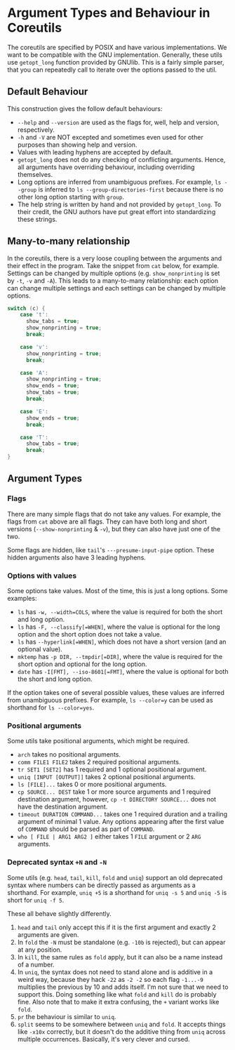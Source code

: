 # Argument Types and Behaviour in Coreutils

The coreutils are specified by POSIX and have various implementations. We want
to be compatible with the GNU implementation. Generally, these utils use
`getopt_long` function provided by GNUlib. This is a fairly simple parser, that
you can repeatedly call to iterate over the options passed to the util.

## Default Behaviour

This construction gives the follow default behaviours:

- `--help` and `--version` are used as the flags for, well, help and version,
  respectively.
- `-h` and `-V` are NOT excepted and sometimes even used for other purposes than
  showing help and version.
- Values with leading hyphens are accepted by default.
- `getopt_long` does not do any checking of conflicting arguments. Hence, all
  arguments have overriding behaviour, including overriding themselves.
- Long options are inferred from unambiguous prefixes. For example, `ls --group`
  is inferred to `ls --group-directories-first` because there is no other long
  option starting with `group`.
- The help string is written by hand and not provided by `getopt_long`. To their
  credit, the GNU authors have put great effort into standardizing these
  strings.

## Many-to-many relationship

In the coreutils, there is a very loose coupling between the arguments and their
effect in the program. Take the snippet from `cat` below, for example. Settings
can be changed by multiple options (e.g. `show_nonprinting` is set by `-t`, `-v`
and `-A`). This leads to a many-to-many relationship: each option can change
multiple settings and each settings can be changed by multiple options.

```C
switch (c) {
    case 't':
      show_tabs = true;
      show_nonprinting = true;
      break;

    case 'v':
      show_nonprinting = true;
      break;

    case 'A':
      show_nonprinting = true;
      show_ends = true;
      show_tabs = true;
      break;

    case 'E':
      show_ends = true;
      break;

    case 'T':
      show_tabs = true;
      break;
}
```

## Argument Types

### Flags

There are many simple flags that do not take any values. For example, the flags
from `cat` above are all flags. They can have both long and short versions
(`--show-nonprinting` & `-v`), but they can also have just one of the two.

Some flags are hidden, like `tail`'s `---presume-input-pipe` option. These
hidden arguments also have 3 leading hyphens.

### Options with values

Some options take values. Most of the time, this is just a long options. Some
examples:

- `ls` has `-w, --width=COLS`, where the value is required for both the short
  and long option.
- `ls` has `-F, --classify[=WHEN]`, where the value is optional for the long
  option and the short option does not take a value.
- `ls` has `--hyperlink[=WHEN]`, which does not have a short version (and an
  optional value).
- `mktemp` has `-p DIR, --tmpdir[=DIR]`, where the value is required for the
  short option and optional for the long option.
- `date` has `-I[FMT], --iso-8601[=FMT]`, where the value is optional for both
  the short and long option.

If the option takes one of several possible values, these values are inferred
from unambiguous prefixes. For example, `ls --color=y` can be used as shorthand
for `ls --color=yes`.

### Positional arguments

Some utils take positional arguments, which might be required.

- `arch` takes no positional arguments.
- `comm FILE1 FILE2` takes 2 required positional arguments.
- `tr SET1 [SET2]` has 1 required and 1 optional positional argument.
- `uniq [INPUT [OUTPUT]]` takes 2 optional positional arguments.
- `ls [FILE]...` takes 0 or more positional arguments.
- `cp SOURCE... DEST` take 1 or more source arguments and 1 required destination
  argument, however, `cp -t DIRECTORY SOURCE...` does not have the destination
  argument.
- `timeout DURATION COMMAND...` takes one 1 required duration and a trailing
  argument of minimal 1 value. Any options appearing after the first value of
  `COMMAND` should be parsed as part of `COMMAND`.
- `who [ FILE | ARG1 ARG2 ]` either takes 1 `FILE` argument or 2 `ARG`
  arguments.

### Deprecated syntax `+N` and `-N`

Some utils (e.g. `head`, `tail`, `kill`, `fold` and `uniq`) support an old deprecated syntax where numbers can be directly passed as arguments as a shorthand. For example, `uniq +5` is a shorthand for `uniq -s 5` and `uniq -5` is short for `uniq -f 5`.

These all behave slightly differently.
1. `head` and `tail` only accept this if it is the first argument and exactly 2 arguments are given.
2. In `fold` the `-N` must be standalone (e.g. `-10b` is rejected), but can appear at any position.
3. In `kill`, the same rules as `fold` apply, but it can also be a name instead of a number.
4. In `uniq`, the syntax does not need to stand alone and is additive in a weird way, because they hack `-22` as `-2 -2` so each flag `-1...-9` multiplies the previous by 10 and adds itself. I'm not sure that we need to support this. Doing something like what `fold` and `kill` do is probably fine. Also note that to make it extra confusing, the `+` variant works like `fold`.
5. `pr` the behaviour is similar to `uniq`.
6. `split` seems to be somewhere between `uniq` and `fold`. It accepts things like `-x10x` correctly, but it doesn't do the additive thing from `uniq` across multiple occurrences. Basically, it's very clever and cursed.
